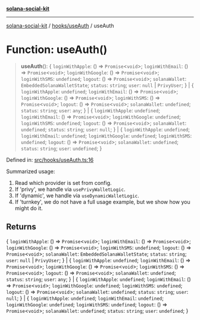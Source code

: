 [**solana-social-kit**](../../../README.md)

***

[solana-social-kit](../../../README.md) / [hooks/useAuth](../README.md) / useAuth

# Function: useAuth()

> **useAuth**(): \{ `loginWithApple`: () => `Promise`\<`void`\>; `loginWithEmail`: () => `Promise`\<`void`\>; `loginWithGoogle`: () => `Promise`\<`void`\>; `loginWithSMS`: `undefined`; `logout`: () => `Promise`\<`void`\>; `solanaWallet`: `EmbeddedSolanaWalletState`; `status`: `string`; `user`: `null` \| `PrivyUser`; \} \| \{ `loginWithApple`: `undefined`; `loginWithEmail`: () => `Promise`\<`void`\>; `loginWithGoogle`: () => `Promise`\<`void`\>; `loginWithSMS`: () => `Promise`\<`void`\>; `logout`: () => `Promise`\<`void`\>; `solanaWallet`: `undefined`; `status`: `string`; `user`: `any`; \} \| \{ `loginWithApple`: `undefined`; `loginWithEmail`: () => `Promise`\<`void`\>; `loginWithGoogle`: `undefined`; `loginWithSMS`: `undefined`; `logout`: () => `Promise`\<`void`\>; `solanaWallet`: `undefined`; `status`: `string`; `user`: `null`; \} \| \{ `loginWithApple`: `undefined`; `loginWithEmail`: `undefined`; `loginWithGoogle`: `undefined`; `loginWithSMS`: `undefined`; `logout`: () => `Promise`\<`void`\>; `solanaWallet`: `undefined`; `status`: `string`; `user`: `undefined`; \}

Defined in: [src/hooks/useAuth.ts:16](https://github.com/SendArcade/solana-social-starter/blob/98f94bb63d3814df24512365f6ae706d273e698f/src/hooks/useAuth.ts#L16)

Summarized usage:
 1) Read which provider is set from config.
 2) If 'privy', we handle via `usePrivyWalletLogic`.
 3) If 'dynamic', we handle via `useDynamicWalletLogic`.
 4) If 'turnkey', we do not have a full usage example, but we show how you might do it.

## Returns

\{ `loginWithApple`: () => `Promise`\<`void`\>; `loginWithEmail`: () => `Promise`\<`void`\>; `loginWithGoogle`: () => `Promise`\<`void`\>; `loginWithSMS`: `undefined`; `logout`: () => `Promise`\<`void`\>; `solanaWallet`: `EmbeddedSolanaWalletState`; `status`: `string`; `user`: `null` \| `PrivyUser`; \} \| \{ `loginWithApple`: `undefined`; `loginWithEmail`: () => `Promise`\<`void`\>; `loginWithGoogle`: () => `Promise`\<`void`\>; `loginWithSMS`: () => `Promise`\<`void`\>; `logout`: () => `Promise`\<`void`\>; `solanaWallet`: `undefined`; `status`: `string`; `user`: `any`; \} \| \{ `loginWithApple`: `undefined`; `loginWithEmail`: () => `Promise`\<`void`\>; `loginWithGoogle`: `undefined`; `loginWithSMS`: `undefined`; `logout`: () => `Promise`\<`void`\>; `solanaWallet`: `undefined`; `status`: `string`; `user`: `null`; \} \| \{ `loginWithApple`: `undefined`; `loginWithEmail`: `undefined`; `loginWithGoogle`: `undefined`; `loginWithSMS`: `undefined`; `logout`: () => `Promise`\<`void`\>; `solanaWallet`: `undefined`; `status`: `string`; `user`: `undefined`; \}
